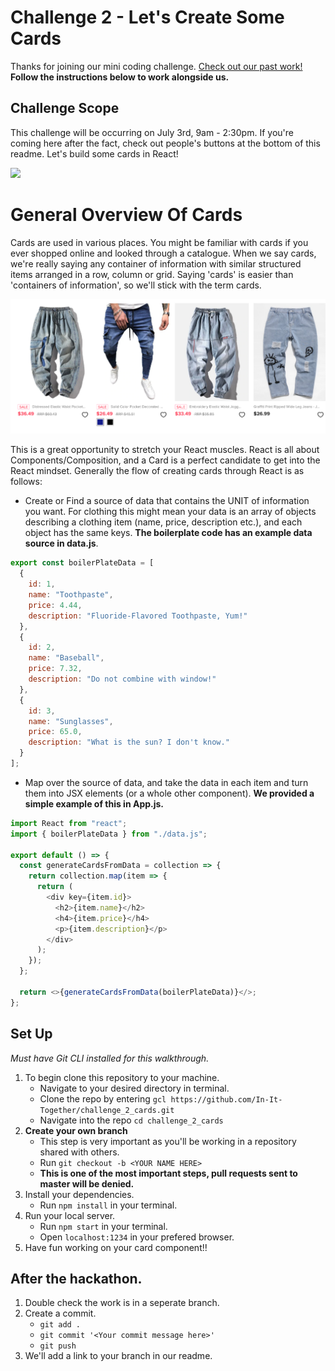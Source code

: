 # Challenge 2 - Let's Create Some Cards

Thanks for joining our mini coding challenge. [Check out our past work!](https://github.com/In-It-Together?q=challenge) **Follow the instructions below to work alongside us.**

## Challenge Scope

This challenge will be occurring on July 3rd, 9am - 2:30pm. If you're coming here after the fact, check out people's buttons at the bottom of this readme. Let's build some cards in React!

<img src='https://media.giphy.com/media/xT9DPlAUKTl1GeZjC8/giphy.gif' />

# General Overview Of Cards

Cards are used in various places. You might be familiar with cards if you ever shopped online and looked through a catalogue. When we say cards, we're really saying any container of information with similar structured items arranged in a row, column or grid. Saying 'cards' is easier than 'containers of information', so we'll stick with the term cards.

![image info](./images/cards.png)

This is a great opportunity to stretch your React muscles. React is all about Components/Composition, and a Card is a perfect candidate to get into the React mindset. Generally the flow of creating cards through React is as follows:

- Create or Find a source of data that contains the UNIT of information you want. For clothing this might mean your data is an array of objects describing a clothing item (name, price, description etc.), and each object has the same keys. **The boilerplate code has an example data source in data.js**.

```javascript
export const boilerPlateData = [
  {
    id: 1,
    name: "Toothpaste",
    price: 4.44,
    description: "Fluoride-Flavored Toothpaste, Yum!"
  },
  {
    id: 2,
    name: "Baseball",
    price: 7.32,
    description: "Do not combine with window!"
  },
  {
    id: 3,
    name: "Sunglasses",
    price: 65.0,
    description: "What is the sun? I don't know."
  }
];
```

- Map over the source of data, and take the data in each item and turn them into JSX elements (or a whole other component). **We provided a simple example of this in App.js.**

```javascript
import React from "react";
import { boilerPlateData } from "./data.js";

export default () => {
  const generateCardsFromData = collection => {
    return collection.map(item => {
      return (
        <div key={item.id}>
          <h2>{item.name}</h2>
          <h4>{item.price}</h4>
          <p>{item.description}</p>
        </div>
      );
    });
  };

  return <>{generateCardsFromData(boilerPlateData)}</>;
};
```

## Set Up
*Must have Git CLI installed for this walkthrough.*
1. To begin clone this repository to your machine.
    - Navigate to your desired directory in terminal.
    - Clone the repo by entering `gcl https://github.com/In-It-Together/challenge_2_cards.git`
    - Navigate into the repo `cd challenge_2_cards`
1. **Create your own branch**
    - This step is very important as you'll be working in a repository shared with others.
    - Run `git checkout -b <YOUR NAME HERE>`
    - **This is one of the most important steps, pull requests sent to master will be denied.**
1. Install your dependencies.
    - Run `npm install` in your terminal.
1. Run your local server.
    - Run `npm start` in your terminal.
    - Open `localhost:1234` in your prefered browser.
1. Have fun working on your card component!!

## After the hackathon.
1. Double check the work is in a seperate branch.
1. Create a commit.
    - `git add .`
    - `git commit '<Your commit message here>'`
    - `git push`
1. We'll add a link to your branch in our readme.




